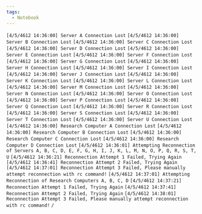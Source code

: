 ```yaml
---
tags:
  - Notebook
---
```

`[4/5/4612 14:36:00] Server A Connection Lost`
`[4/5/4612 14:36:00] Server B Connection Lost`
`[4/5/4612 14:36:00] Server C Connection Lost`
`[4/5/4612 14:36:00] Server D Connection Lost`
`[4/5/4612 14:36:00] Server E Connection Lost`
`[4/5/4612 14:36:00] Server F Connection Lost`
`[4/5/4612 14:36:00] Server G Connection Lost`
`[4/5/4612 14:36:00] Server H Connection Lost`
`[4/5/4612 14:36:00] Server I Connection Lost`
`[4/5/4612 14:36:00] Server J Connection Lost`
`[4/5/4612 14:36:00] Server K Connection Lost`
`[4/5/4612 14:36:00] Server L Connection Lost`
`[4/5/4612 14:36:00] Server M Connection Lost`
`[4/5/4612 14:36:00] Server N Connection Lost`
`[4/5/4612 14:36:00] Server O Connection Lost`
`[4/5/4612 14:36:00] Server P Connection Lost`
`[4/5/4612 14:36:00] Server Q Connection Lost`
`[4/5/4612 14:36:00] Server R Connection Lost`
`[4/5/4612 14:36:00] Server S Connection Lost`
`[4/5/4612 14:36:00] Server T Connection Lost`
`[4/5/4612 14:36:00] Server U Connection Lost`
`[4/5/4612 14:36:00] Research Computer A Connection Lost`
`[4/5/4612 14:36:00] Research Computer B Connection Lost`
`[4/5/4612 14:36:00] Research Computer C Connection Lost`
`[4/5/4612 14:36:00] Research Computer D Connection Lost`
`[4/5/4612 14:36:01] Attempting Reconnection of Servers A, B, C, D, E, F, G, H, I, J, K, L, M, N, O, P, Q, R, S, T, U`
`[4/5/4612 14:36:21] Reconnection Attempt 1 Failed, Trying Again`
`[4/5/4612 14:36:41] Reconnection Attempt 2 Failed, Trying Again`
`[4/5/4612 14:37:01] Reconnection Attempt 3 Failed, Please manually attempt reconnection with rc command!`
`[4/5/4612 14:37:01] Attempting Reconnection of Research Computers A, B, C, D`
`[4/5/4612 14:37:21] Reconnection Attempt 1 Failed, Trying Again`
`[4/5/4612 14:37:41] Reconnection Attempt 2 Failed, Trying Again`
`[4/5/4612 14:38:01] Reconnection Attempt 3 Failed, Please manually attempt reconnection with rc command!`
`/`